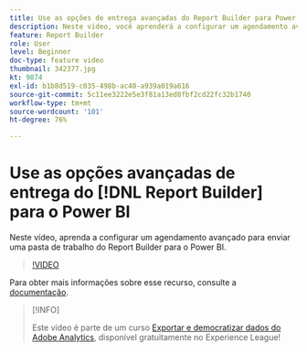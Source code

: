 ```yaml
---
title: Use as opções de entrega avançadas do Report Builder para Power BI
description: Neste vídeo, você aprenderá a configurar um agendamento avançado para enviar uma pasta de trabalho do Report Builder para o Power BI.
feature: Report Builder
role: User
level: Beginner
doc-type: feature video
thumbnail: 342377.jpg
kt: 9874
exl-id: b1b8d519-c035-498b-ac40-a939a019a616
source-git-commit: 5c11ee3222e5e3f81a13ed8fbf2cd22fc32b1740
workflow-type: tm+mt
source-wordcount: '101'
ht-degree: 76%

---
```


# Use as opções avançadas de entrega do [!DNL Report Builder] para o Power BI

Neste vídeo, aprenda a configurar um agendamento avançado para enviar uma pasta de trabalho do Report Builder para o Power BI.

>[!VIDEO](https://video.tv.adobe.com/v/342377/?quality=12&learn=on)

Para obter mais informações sobre esse recurso, consulte a [documentação](https://experienceleague.adobe.com/docs/analytics/analyze/report-builder/publish-powerbi/power-bi.html?lang=pt-BR).

>[!INFO]
>
> Este vídeo é parte de um curso [Exportar e democratizar dados do Adobe Analytics](https://experienceleague.adobe.com/?recommended=Analytics-A-1-2022.1.democratizing), disponível gratuitamente no Experience League!
